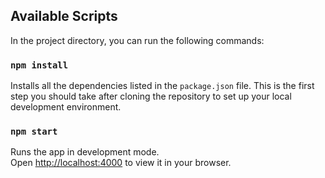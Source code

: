 ## Available Scripts

In the project directory, you can run the following commands:

### `npm install`
Installs all the dependencies listed in the `package.json` file. This is the first step you should take after cloning the repository to set up your local development environment.

### `npm start`
Runs the app in development mode.  
Open [http://localhost:4000](http://localhost:4000) to view it in your browser.
